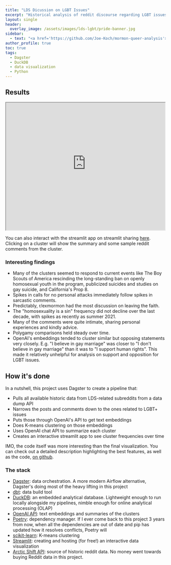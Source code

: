 ```yaml
---
title: "LDS Dicussion on LGBT Issues"
excerpt: "Historical analysis of reddit discourse regarding LGBT issues on the LDS-related subreddits"
layout: single
header:
  overlay_image: /assets/images/lds-lgbt/pride-banner.jpg
sidebar:
  - text: "<a href='https://github.com/Joe-Koch/mormon-queer-analysis'>View the project's code</a>"
author_profile: true
toc: true
tags:
  - Dagster
  - DuckDB
  - data visualization
  - Python
---
```


<!-- ## Background -->

## Results

<iframe src="https://lds-lgbt-app-algl4vdm3jedzrnpc3alh9.streamlit.app/?embed=true" width="500" height="400"></iframe>

You can also interact with the streamlit app on streamlit sharing [here](https://lds-lgbt-app-algl4vdm3jedzrnpc3alh9.streamlit.app/). Clicking on a cluster will show the summary and some sample reddit comments from the cluster.


### Interesting findings
- Many of the clusters seemed to respond to current events like The Boy Scouts of America rescinding the long-standing ban on openly homosexual youth in the program, publicized suicides and studies on gay suicide, and California's Prop 8. 
- Spikes in calls for no personal attacks immediately follow spikes in sarcastic comments.
- Predictably, r/exmormon had the most discussion on leaving the faith.
- The "homosexuality is a sin" frequency did not decline over the last decade, with spikes as recently as summer 2021. 
- Many of the comments were quite intimate, sharing personal experiences and kindly advice.
- Polygamy comparisons held steady over time.
- OpenAI's embeddings tended to cluster similar but opposing statements very closely. E.g. "I believe in gay marriage" was closer to "I don't believe in gay marriage" than it was to "I support human rights". This made it relatively unhelpful for analysis on support and opposition for LGBT issues. 

## How it's done

In a nutshell, this project uses Dagster to create a pipeline that:
  - Pulls all available historic data from LDS-related subreddits from a data dump API
  - Narrows the posts and comments down to the ones related to LGBT+ issues
  - Puts those through OpenAI's API to get text embeddings
  - Does K-means clustering on those embeddings
  - Uses OpenAI chat API to summarize each cluster 
  - Creates an interactive streamlit app to see cluster frequencies over time 

IMO, the code itself was more interesting than the final visualization. You can check out a detailed description highlighting the best features, as well as the code, [on github](https://github.com/Joe-Koch/mormon-queer-analysis). 

### The stack

- [Dagster](https://dagster.io/): data orchestration. A more modern Airflow alternative, Dagster's doing most of the heavy lifting in this project
- [dbt](https://www.getdbt.com/product/what-is-dbt): data build tool 
- [DuckDB](https://duckdb.org/why_duckdb): an embedded analytical database. Lightweight enough to run locally alongside my pipelines, nimble enough for online analytical processing (OLAP)
- [OpenAI API](https://openai.com/blog/openai-api): text embeddings and summaries of the clusters 
- [Poetry](https://python-poetry.org/): dependency manager. If I ever come back to this project 3 years from now, when all the dependencies are out of date and pip has updated how it resolves conflicts, Poetry will 
- [scikit-learn](https://scikit-learn.org/stable/modules/generated/sklearn.cluster.KMeans.html): K-means clustering
- [Streamlit](https://streamlit.io/): creating and hosting (for free!) an interactive data visualization 
- [Arctic Shift API](https://github.com/ArthurHeitmann/arctic_shift/tree/master/api): source of historic reddit data. No money went towards buying Reddit data in this project.
